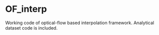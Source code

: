# OF_interp
Working code of optical-flow based interpolation framework. Analytical dataset code is included.
